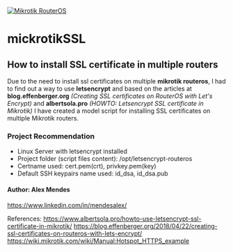 [![Mikrotik RouterOS](https://hsto.org/webt/mg/mo/7b/mgmo7bqmpjknknd1ahsjyd5uebk.png "Mikrotik RouterOS")](https://mikrotik.com/download "Mikrotik RouterOS")

# mickrotikSSL
## How to install SSL certificate in multiple routers

Due to the need to install ssl certificates on multiple <b>mikrotik routeros</b>, I had to find out a way to use <b>letsencrypt</b> and based on the articles at <b>blog.effenberger.org</b> <i>(Creating SSL certificates on RouterOS with Let's Encrypt)</i> and <b>albertsola.pro</b> <i>(HOWTO: Letsencrypt SSL certificate in Mikrotik)</i> I have created a model script for installing SSL certificates on multiple Mikrotik routers.

### Project Recommendation
- Linux Server with letsencrypt installed
- Project folder (script files content): /opt/letsencrypt-routeros
- Certname used: cert.pem(crt), privkey.pem(key)
- Default SSH keypairs name used:  id_dsa, id_dsa.pub

#### Author: Alex Mendes
https://www.linkedin.com/in/mendesalex/

References:
https://www.albertsola.pro/howto-use-letsencrypt-ssl-certificate-in-mikrotik/
https://blog.effenberger.org/2018/04/22/creating-ssl-certificates-on-routeros-with-lets-encrypt/
https://wiki.mikrotik.com/wiki/Manual:Hotspot_HTTPS_example
